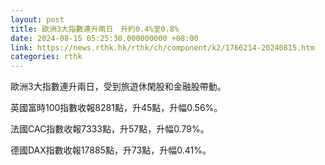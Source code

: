 ```yaml
---
layout: post
title: 歐洲3大指數連升兩日　升約0.4%至0.8%
date: 2024-08-15 05:25:30.000000000 +08:00
link: https://news.rthk.hk/rthk/ch/component/k2/1766214-20240815.htm
categories: rthk
---
```


歐洲3大指數連升兩日，受到旅遊休閑股和金融股帶動。

英國富時100指數收報8281點，升45點，升幅0.56%。

法國CAC指數收報7333點，升57點，升幅0.79%。

德國DAX指數收報17885點，升73點，升幅0.41%。

